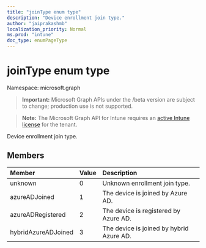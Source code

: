 ```yaml
---
title: "joinType enum type"
description: "Device enrollment join type."
author: "jaiprakashmb"
localization_priority: Normal
ms.prod: "intune"
doc_type: enumPageType
---
```


# joinType enum type

Namespace: microsoft.graph

> **Important:** Microsoft Graph APIs under the /beta version are subject to change; production use is not supported.

> **Note:** The Microsoft Graph API for Intune requires an [active Intune license](https://go.microsoft.com/fwlink/?linkid=839381) for the tenant.

Device enrollment join type.

## Members
|Member|Value|Description|
|:---|:---|:---|
|unknown|0|Unknown enrollment join type.|
|azureADJoined|1|The device is joined by Azure AD.|
|azureADRegistered|2|The device is registered by Azure AD.|
|hybridAzureADJoined|3|The device is joined by hybrid Azure AD.|
